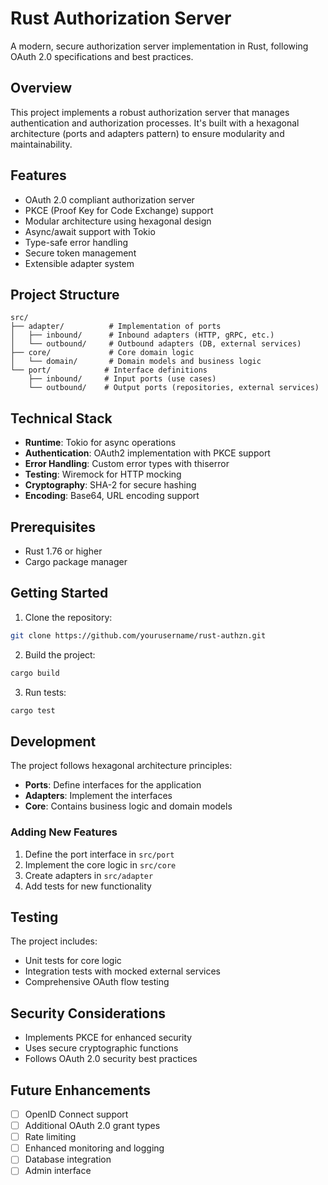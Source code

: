 # Rust Authorization Server

A modern, secure authorization server implementation in Rust, following OAuth 2.0 specifications and best practices.

## Overview

This project implements a robust authorization server that manages authentication and authorization processes. It's built with a hexagonal architecture (ports and adapters pattern) to ensure modularity and maintainability.

## Features

- OAuth 2.0 compliant authorization server
- PKCE (Proof Key for Code Exchange) support
- Modular architecture using hexagonal design
- Async/await support with Tokio
- Type-safe error handling
- Secure token management
- Extensible adapter system

## Project Structure

```
src/
├── adapter/          # Implementation of ports
│   ├── inbound/      # Inbound adapters (HTTP, gRPC, etc.)
│   └── outbound/     # Outbound adapters (DB, external services)
├── core/             # Core domain logic
│   └── domain/       # Domain models and business logic
└── port/            # Interface definitions
    ├── inbound/     # Input ports (use cases)
    └── outbound/    # Output ports (repositories, external services)
```

## Technical Stack

- **Runtime**: Tokio for async operations
- **Authentication**: OAuth2 implementation with PKCE support
- **Error Handling**: Custom error types with thiserror
- **Testing**: Wiremock for HTTP mocking
- **Cryptography**: SHA-2 for secure hashing
- **Encoding**: Base64, URL encoding support

## Prerequisites

- Rust 1.76 or higher
- Cargo package manager

## Getting Started

1. Clone the repository:
```bash
git clone https://github.com/yourusername/rust-authzn.git
```

2. Build the project:
```bash
cargo build
```

3. Run tests:
```bash
cargo test
```

## Development

The project follows hexagonal architecture principles:

- **Ports**: Define interfaces for the application
- **Adapters**: Implement the interfaces
- **Core**: Contains business logic and domain models

### Adding New Features

1. Define the port interface in `src/port`
2. Implement the core logic in `src/core`
3. Create adapters in `src/adapter`
4. Add tests for new functionality

## Testing

The project includes:
- Unit tests for core logic
- Integration tests with mocked external services
- Comprehensive OAuth flow testing

## Security Considerations

- Implements PKCE for enhanced security
- Uses secure cryptographic functions
- Follows OAuth 2.0 security best practices

## Future Enhancements

- [ ] OpenID Connect support
- [ ] Additional OAuth 2.0 grant types
- [ ] Rate limiting
- [ ] Enhanced monitoring and logging
- [ ] Database integration
- [ ] Admin interface